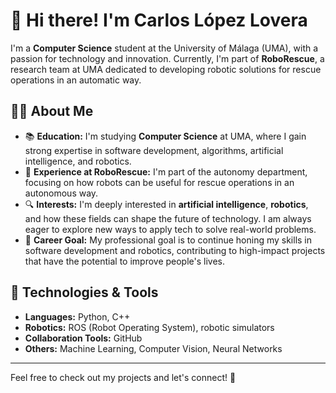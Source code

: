 # 👋 Hi there! I'm **Carlos López Lovera**


I'm a **Computer Science** student at the University of Málaga (UMA), with a passion for technology and innovation. Currently, I'm part of **RoboRescue**, a research team at UMA dedicated to developing robotic solutions for rescue operations in an automatic way.

## 🧑‍💻 About Me

- 📚 **Education:** I'm studying **Computer Science** at UMA, where I gain strong expertise in software development, algorithms, artificial intelligence, and robotics.
- 🤖 **Experience at RoboRescue:** I'm part of the autonomy department, focusing on how robots can be useful for rescue operations in an autonomous way.
- 🔍 **Interests:** I'm deeply interested in **artificial intelligence**, **robotics**, and how these fields can shape the future of technology. I am always eager to explore new ways to apply tech to solve real-world problems.
- 🚀 **Career Goal:** My professional goal is to continue honing my skills in software development and robotics, contributing to high-impact projects that have the potential to improve people's lives.

## 🔧 Technologies & Tools

- **Languages:** Python, C++
- **Robotics:** ROS (Robot Operating System), robotic simulators
- **Collaboration Tools:** GitHub
- **Others:** Machine Learning, Computer Vision, Neural Networks

---

Feel free to check out my projects and let's connect! 🚀
